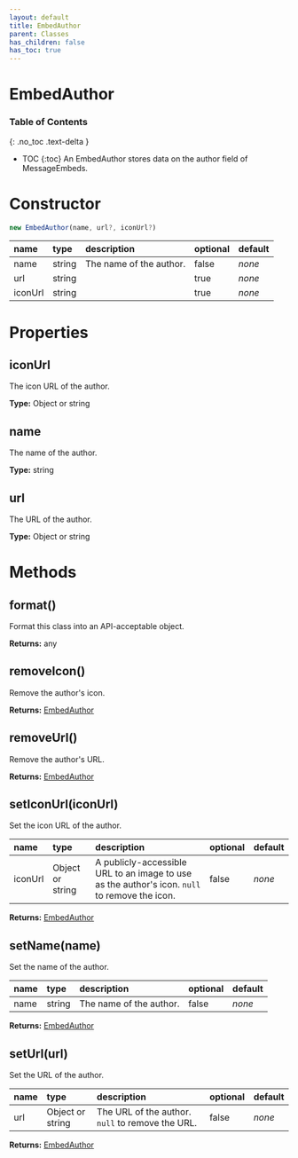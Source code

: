 ```yaml
---
layout: default
title: EmbedAuthor
parent: Classes
has_children: false
has_toc: true
---
```


# EmbedAuthor
### Table of Contents
{: .no_toc .text-delta }

- TOC
{:toc}
An EmbedAuthor stores data on the author field of
MessageEmbeds.
# Constructor
```js
new EmbedAuthor(name, url?, iconUrl?)
```

| name | type | description | optional | default |
|:-----|:-----|:------------|:---------|:--------|
| name | string | The name of the author. | false | *none* |
| url | string |   | true | *none* |
| iconUrl | string |   | true | *none* |

# Properties
## iconUrl
The icon URL of the author.

**Type:** Object or string

## name
The name of the author.

**Type:** string

## url
The URL of the author.

**Type:** Object or string

# Methods
## format()
Format this class into an API-acceptable object.

**Returns:** any

## removeIcon()
Remove the author's icon.

**Returns:** [EmbedAuthor](/classes/EmbedAuthor)

## removeUrl()
Remove the author's URL.

**Returns:** [EmbedAuthor](/classes/EmbedAuthor)

## setIconUrl(iconUrl)
Set the icon URL of the author.

| name | type | description | optional | default |
|:-----|:-----|:------------|:---------|:--------|
| iconUrl | Object or string | A publicly-accessible URL to an image to use as the author's icon. `null` to remove the icon. | false | *none* |

**Returns:** [EmbedAuthor](/classes/EmbedAuthor)

## setName(name)
Set the name of the author.

| name | type | description | optional | default |
|:-----|:-----|:------------|:---------|:--------|
| name | string | The name of the author. | false | *none* |

**Returns:** [EmbedAuthor](/classes/EmbedAuthor)

## setUrl(url)
Set the URL of the author.

| name | type | description | optional | default |
|:-----|:-----|:------------|:---------|:--------|
| url | Object or string | The URL of the author. `null` to remove the URL. | false | *none* |

**Returns:** [EmbedAuthor](/classes/EmbedAuthor)

